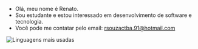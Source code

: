 -  Olá, meu nome é Renato.
- Sou estudante e estou interessado em desenvolvimento de software e tecnologia.
-  Você pode me contatar pelo email: rsouzactba.91@hotmail.com

![Linguagens mais usadas](https://github-readme-stats.vercel.app/api/top-langs/?username=rsouzactba91&layout=compact&width:100%)


